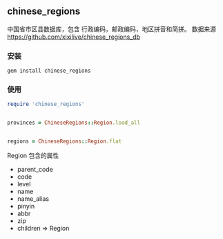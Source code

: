 ## chinese_regions

中国省市区县数据库，包含 行政编码，邮政编码，地区拼音和简拼。 数据来源 https://github.com/xixilive/chinese_regions_db

### 安装

```
gem install chinese_regions
```

### 使用

```ruby
require 'chinese_regions'


provinces = ChineseRegions::Region.load_all


regions = ChineseRegions::Region.flat

```

Region 包含的属性

* parent_code
* code
* level
* name
* name_alias
* pinyin
* abbr
* zip
* children => Region

